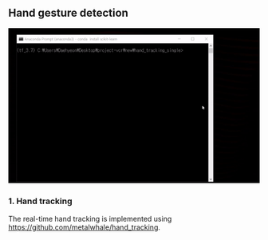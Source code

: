 ## Hand gesture detection

![Alt Text](./image/demo.gif)

### 1. Hand tracking
The real-time hand tracking is implemented using https://github.com/metalwhale/hand_tracking.

